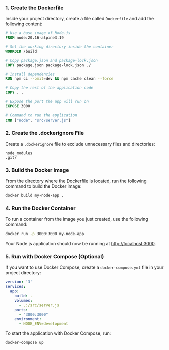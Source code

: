 ### 1. Create the Dockerfile

Inside your project directory, create a file called `Dockerfile` and add the following content:

```Dockerfile
# Use a base image of Node.js
FROM node:20.16-alpine3.19

# Set the working directory inside the container
WORKDIR /build

# Copy package.json and package-lock.json
COPY package.json package-lock.json ./

# Install dependencies
RUN npm ci --omit=dev && npm cache clean --force

# Copy the rest of the application code
COPY . .

# Expose the port the app will run on
EXPOSE 3000

# Command to run the application
CMD ["node", "src/server.js"]
```

### 2. Create the .dockerignore File

Create a `.dockerignore` file to exclude unnecessary files and directories:

```
node_modules
.git/
```

### 3. Build the Docker Image

From the directory where the Dockerfile is located, run the following command to build the Docker image:

```bash
docker build my-node-app .
```

### 4. Run the Docker Container

To run a container from the image you just created, use the following command:

```bash
docker run -p 3000:3000 my-node-app
```

Your Node.js application should now be running at [http://localhost:3000](http://localhost:3000).

### 5. Run with Docker Compose (Optional)

If you want to use Docker Compose, create a `docker-compose.yml` file in your project directory:

```yaml
version: '3'
services:
  app:
    build: .
    volumes:
      - .:/src/server.js
    ports:
      - "3000:3000"
    environment:
      - NODE_ENV=development
```

To start the application with Docker Compose, run:

```bash
docker-compose up
```
